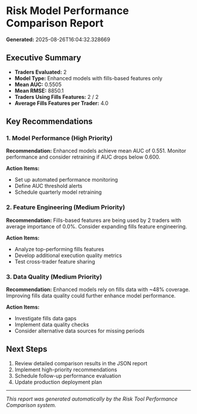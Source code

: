 # Risk Model Performance Comparison Report

**Generated:** 2025-08-26T16:04:32.328669

## Executive Summary


- **Traders Evaluated:** 2
- **Model Type:** Enhanced models with fills-based features only
- **Mean AUC:** 0.5505
- **Mean RMSE:** 8850.1
- **Traders Using Fills Features:** 2 / 2
- **Average Fills Features per Trader:** 4.0

## Key Recommendations

### 1. Model Performance (High Priority)

**Recommendation:** Enhanced models achieve mean AUC of 0.551. Monitor performance and consider retraining if AUC drops below 0.600.

**Action Items:**
- Set up automated performance monitoring
- Define AUC threshold alerts
- Schedule quarterly model retraining

### 2. Feature Engineering (Medium Priority)

**Recommendation:** Fills-based features are being used by 2 traders with average importance of 0.0%. Consider expanding fills feature engineering.

**Action Items:**
- Analyze top-performing fills features
- Develop additional execution quality metrics
- Test cross-trader feature sharing

### 3. Data Quality (Medium Priority)

**Recommendation:** Enhanced models rely on fills data with ~48% coverage. Improving fills data quality could further enhance model performance.

**Action Items:**
- Investigate fills data gaps
- Implement data quality checks
- Consider alternative data sources for missing periods


## Next Steps

1. Review detailed comparison results in the JSON report
2. Implement high-priority recommendations
3. Schedule follow-up performance evaluation
4. Update production deployment plan

---
*This report was generated automatically by the Risk Tool Performance Comparison system.*

